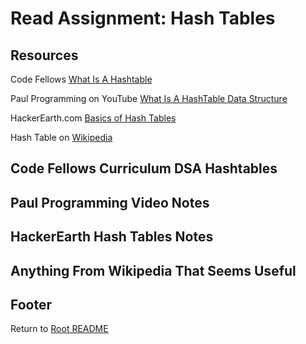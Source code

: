 # Read Assignment: Hash Tables

## Resources

Code Fellows [What Is A Hashtable](https://codefellows.github.io/common_curriculum/data_structures_and_algorithms/Code_401/class-30/resources/Hashtables.html)

Paul Programming on YouTube [What Is A HashTable Data Structure](https://www.youtube.com/watch?v=MfhjkfocRR0&ab_channel=PaulProgramming)

HackerEarth.com [Basics of Hash Tables](https://www.hackerearth.com/practice/data-structures/hash-tables/basics-of-hash-tables/tutorial/)

Hash Table on [Wikipedia](https://en.wikipedia.org/wiki/Hash_table)

## Code Fellows Curriculum DSA Hashtables

## Paul Programming Video Notes

## HackerEarth Hash Tables Notes

## Anything From Wikipedia That Seems Useful

## Footer

Return to [Root README](../README.html)
